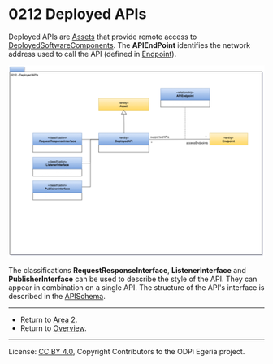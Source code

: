 <!-- SPDX-License-Identifier: CC-BY-4.0 -->
<!-- Copyright Contributors to the ODPi Egeria project. -->

# 0212 Deployed APIs

Deployed APIs are [Assets](0010-Base-Model.md) that provide remote access to [DeployedSoftwareComponents](0215-Software-Components.md).
The **APIEndPoint** identifies the network address used to call the API
(defined in [Endpoint](0040-Software-Servers.md)).  

![UML](0212-Deployed-APIs.png#pagewidth)

The classifications **RequestResponseInterface**, **ListenerInterface** and **PublisherInterface** can be used to
describe the style of the API.  They can appear in combination on a single API.
The structure of the API's interface is described in the [APISchema](0536-API-Schemas.md).

----

* Return to [Area 2](Area-2-models.md).
* Return to [Overview](.).

----
License: [CC BY 4.0](https://creativecommons.org/licenses/by/4.0/),
Copyright Contributors to the ODPi Egeria project.